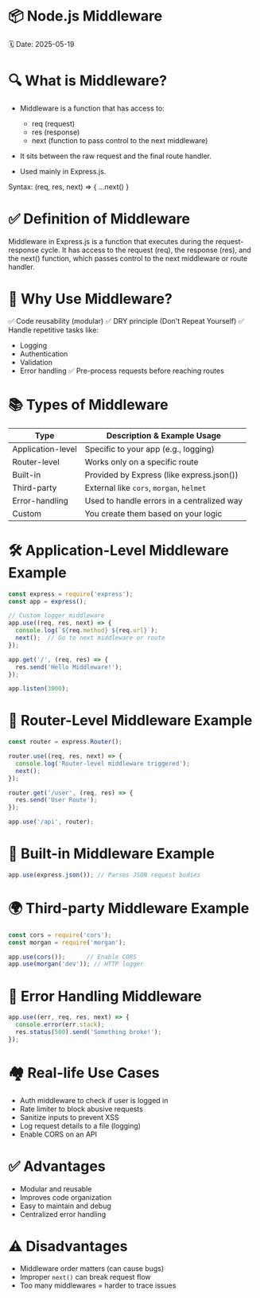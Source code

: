# 📦 Node.js Middleware
🗓️ Date: 2025-05-19

# 🔍 What is Middleware?

- Middleware is a function that has access to:
    - req (request)
    - res (response)
    - next (function to pass control to the next middleware)

- It sits between the raw request and the final route handler.
- Used mainly in Express.js.

Syntax:
    (req, res, next) => { ...next() }

# ✅ Definition of Middleware

Middleware in Express.js is a function that executes during the request-response cycle. It has access to the request (req), the response (res), and the next() function, which passes control to the next middleware or route handler.

# 🎯 Why Use Middleware?

✅ Code reusability (modular)
✅ DRY principle (Don't Repeat Yourself)
✅ Handle repetitive tasks like:
   - Logging
   - Authentication
   - Validation
   - Error handling
✅ Pre-process requests before reaching routes

# 📚 Types of Middleware

| Type                 | Description & Example Usage                 |
|----------------------|---------------------------------------------|
| Application-level    | Specific to your app (e.g., logging)        |
| Router-level         | Works only on a specific route              |
| Built-in             | Provided by Express (like express.json())   |
| Third-party          | External like `cors`, `morgan`, `helmet`   |
| Error-handling       | Used to handle errors in a centralized way  |
| Custom               | You create them based on your logic         |

# 🛠️ Application-Level Middleware Example

```js
const express = require('express');
const app = express();

// Custom logger middleware
app.use((req, res, next) => {
  console.log(`${req.method} ${req.url}`);
  next();  // Go to next middleware or route
});

app.get('/', (req, res) => {
  res.send('Hello Middleware!');
});

app.listen(3000);

```

# 🧭 Router-Level Middleware Example
```js
const router = express.Router();

router.use((req, res, next) => {
  console.log('Router-level middleware triggered');
  next();
});

router.get('/user', (req, res) => {
  res.send('User Route');
});

app.use('/api', router);

```

# 🧪 Built-in Middleware Example
```js
app.use(express.json()); // Parses JSON request bodies
```

# 🌍 Third-party Middleware Example
```js
const cors = require('cors');
const morgan = require('morgan');

app.use(cors());      // Enable CORS
app.use(morgan('dev')); // HTTP logger
```
# 🛑 Error Handling Middleware
```js
app.use((err, req, res, next) => {
  console.error(err.stack);
  res.status(500).send('Something broke!');
});
```
# 🏘️ Real-life Use Cases

- Auth middleware to check if user is logged in
- Rate limiter to block abusive requests
- Sanitize inputs to prevent XSS
- Log request details to a file (logging)
- Enable CORS on an API

# ✅ Advantages

- Modular and reusable
- Improves code organization
- Easy to maintain and debug
- Centralized error handling

# ⚠️ Disadvantages

- Middleware order matters (can cause bugs)
- Improper `next()` can break request flow
- Too many middlewares = harder to trace issues


